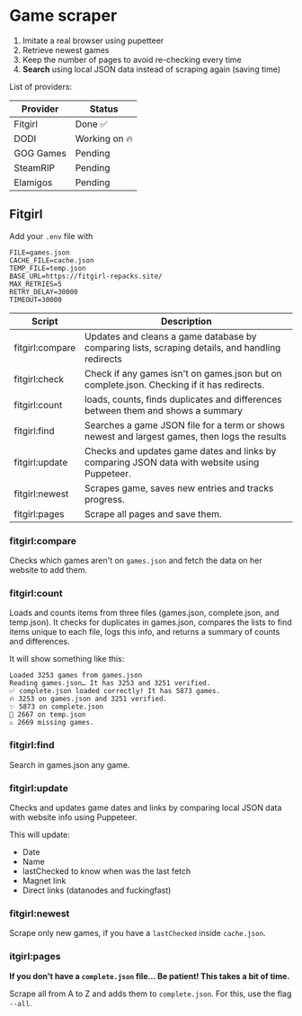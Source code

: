 # Game scraper

1. Imitate a real browser using pupetteer
2. Retrieve newest games
3. Keep the number of pages to avoid re-checking every time
4. **Search** using local JSON data instead of scraping again (saving time)

List of providers:

| Provider  | Status        |
| --------- | ------------- |
| Fitgirl   | Done ✅       |
| DODI      | Working on 🔥 |
| GOG Games | Pending       |
| SteamRIP  | Pending       |
| Elamigos  | Pending       |

## Fitgirl

Add your `.env` file with

```env
FILE=games.json
CACHE_FILE=cache.json
TEMP_FILE=temp.json
BASE_URL=https://fitgirl-repacks.site/
MAX_RETRIES=5
RETRY_DELAY=30000
TIMEOUT=30000
```

| Script          | Description                                                                                     |
| --------------- | ----------------------------------------------------------------------------------------------- |
| fitgirl:compare | Updates and cleans a game database by comparing lists, scraping details, and handling redirects |
| fitgirl:check   | Check if any games isn't on games.json but on complete.json. Checking if it has redirects.      |
| fitgirl:count   | loads, counts, finds duplicates and differences between them and shows a summary                |
| fitgirl:find    | Searches a game JSON file for a term or shows newest and largest games, then logs the results   |
| fitgirl:update  | Checks and updates game dates and links by comparing JSON data with website using Puppeteer.    |
| fitgirl:newest  | Scrapes game, saves new entries and tracks progress.                                            |
| fitgirl:pages   | Scrape all pages and save them.                                                                 |

### fitgirl:compare

Checks which games aren't on `games.json` and fetch the data on her website to add them.

### fitgirl:count

Loads and counts items from three files (games.json, complete.json, and temp.json). It checks for duplicates in games.json, compares the lists to find items unique to each file, logs this info, and returns a summary of counts and differences.

It will show something like this:

```
Loaded 3253 games from games.json
Reading games.json… It has 3253 and 3251 verified.
✅ complete.json loaded correctly! It has 5873 games.
🔥 3253 on games.json and 3251 verified.
✨ 5873 on complete.json
📝 2667 on temp.json
⚠️ 2669 missing games.
```

### fitgirl:find

Search in games.json any game.

### fitgirl:update

Checks and updates game dates and links by comparing local JSON data with website info using Puppeteer.

This will update:

-   Date
-   Name
-   lastChecked to know when was the last fetch
-   Magnet link
-   Direct links (datanodes and fuckingfast)

### fitgirl:newest

Scrape only new games, if you have a `lastChecked` inside `cache.json`.

### itgirl:pages

**If you don't have a `complete.json` file… Be patient! This takes a bit of time.**

Scrape all from A to Z and adds them to `complete.json`. For this, use the flag `--all`.
